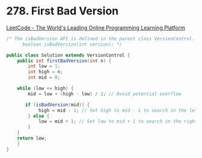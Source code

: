 # **278. First Bad Version**

[LeetCode - The World's Leading Online Programming Learning Platform](https://leetcode.com/problems/first-bad-version/)

```java
/* The isBadVersion API is defined in the parent class VersionControl.
      boolean isBadVersion(int version); */

public class Solution extends VersionControl {
    public int firstBadVersion(int n) {
        int low = 1;
        int high = n;
        int mid = 0;

    while (low <= high) {
        mid = low + (high - low) / 2; // Avoid potential overflow

       if (isBadVersion(mid)) {
            high = mid - 1; // Set high to mid - 1 to search in the left half
        } else {
            low = mid + 1; // Set low to mid + 1 to search in the right half
        }
    }
    return low;
    }
}
```
